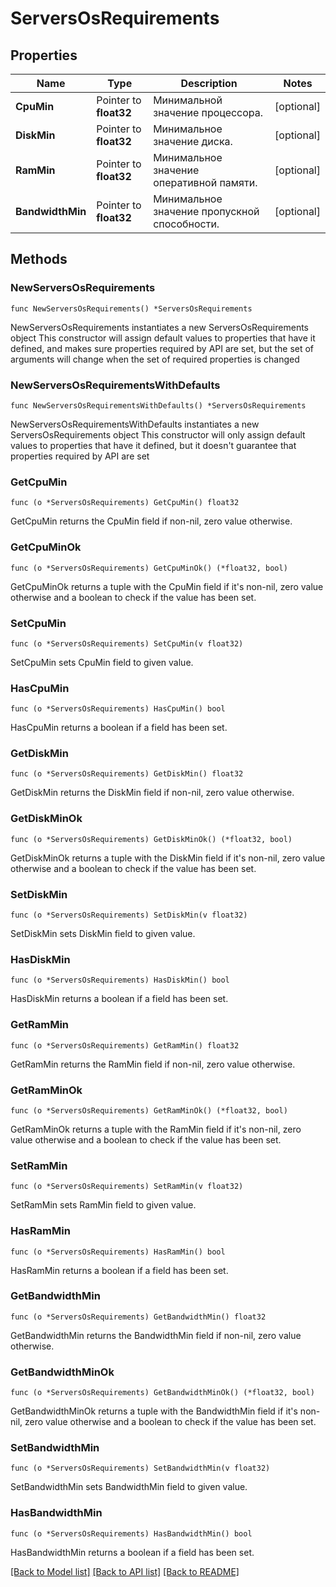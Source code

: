 # ServersOsRequirements

## Properties

Name | Type | Description | Notes
------------ | ------------- | ------------- | -------------
**CpuMin** | Pointer to **float32** | Минимальной значение процессора. | [optional] 
**DiskMin** | Pointer to **float32** | Минимальное значение диска. | [optional] 
**RamMin** | Pointer to **float32** | Минимальное значение оперативной памяти. | [optional] 
**BandwidthMin** | Pointer to **float32** | Минимальное значение пропускной способности. | [optional] 

## Methods

### NewServersOsRequirements

`func NewServersOsRequirements() *ServersOsRequirements`

NewServersOsRequirements instantiates a new ServersOsRequirements object
This constructor will assign default values to properties that have it defined,
and makes sure properties required by API are set, but the set of arguments
will change when the set of required properties is changed

### NewServersOsRequirementsWithDefaults

`func NewServersOsRequirementsWithDefaults() *ServersOsRequirements`

NewServersOsRequirementsWithDefaults instantiates a new ServersOsRequirements object
This constructor will only assign default values to properties that have it defined,
but it doesn't guarantee that properties required by API are set

### GetCpuMin

`func (o *ServersOsRequirements) GetCpuMin() float32`

GetCpuMin returns the CpuMin field if non-nil, zero value otherwise.

### GetCpuMinOk

`func (o *ServersOsRequirements) GetCpuMinOk() (*float32, bool)`

GetCpuMinOk returns a tuple with the CpuMin field if it's non-nil, zero value otherwise
and a boolean to check if the value has been set.

### SetCpuMin

`func (o *ServersOsRequirements) SetCpuMin(v float32)`

SetCpuMin sets CpuMin field to given value.

### HasCpuMin

`func (o *ServersOsRequirements) HasCpuMin() bool`

HasCpuMin returns a boolean if a field has been set.

### GetDiskMin

`func (o *ServersOsRequirements) GetDiskMin() float32`

GetDiskMin returns the DiskMin field if non-nil, zero value otherwise.

### GetDiskMinOk

`func (o *ServersOsRequirements) GetDiskMinOk() (*float32, bool)`

GetDiskMinOk returns a tuple with the DiskMin field if it's non-nil, zero value otherwise
and a boolean to check if the value has been set.

### SetDiskMin

`func (o *ServersOsRequirements) SetDiskMin(v float32)`

SetDiskMin sets DiskMin field to given value.

### HasDiskMin

`func (o *ServersOsRequirements) HasDiskMin() bool`

HasDiskMin returns a boolean if a field has been set.

### GetRamMin

`func (o *ServersOsRequirements) GetRamMin() float32`

GetRamMin returns the RamMin field if non-nil, zero value otherwise.

### GetRamMinOk

`func (o *ServersOsRequirements) GetRamMinOk() (*float32, bool)`

GetRamMinOk returns a tuple with the RamMin field if it's non-nil, zero value otherwise
and a boolean to check if the value has been set.

### SetRamMin

`func (o *ServersOsRequirements) SetRamMin(v float32)`

SetRamMin sets RamMin field to given value.

### HasRamMin

`func (o *ServersOsRequirements) HasRamMin() bool`

HasRamMin returns a boolean if a field has been set.

### GetBandwidthMin

`func (o *ServersOsRequirements) GetBandwidthMin() float32`

GetBandwidthMin returns the BandwidthMin field if non-nil, zero value otherwise.

### GetBandwidthMinOk

`func (o *ServersOsRequirements) GetBandwidthMinOk() (*float32, bool)`

GetBandwidthMinOk returns a tuple with the BandwidthMin field if it's non-nil, zero value otherwise
and a boolean to check if the value has been set.

### SetBandwidthMin

`func (o *ServersOsRequirements) SetBandwidthMin(v float32)`

SetBandwidthMin sets BandwidthMin field to given value.

### HasBandwidthMin

`func (o *ServersOsRequirements) HasBandwidthMin() bool`

HasBandwidthMin returns a boolean if a field has been set.


[[Back to Model list]](../README.md#documentation-for-models) [[Back to API list]](../README.md#documentation-for-api-endpoints) [[Back to README]](../README.md)


